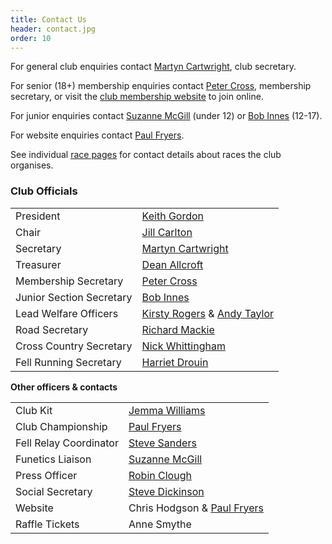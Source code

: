 ```yaml
---
title: Contact Us
header: contact.jpg
order: 10
---
```


For general club enquiries contact [Martyn Cartwright](mailto:martynandpauline@gmail.com), club secretary.

For senior (18+) membership enquiries contact [Peter Cross](mailto:peter.cross@bhp.co.uk), membership secretary, or visit the [club membership website](https://membermojo.co.uk/pfrac) to join online.

For junior enquiries contact [Suzanne McGill](mailto:funetics_penistone@hotmail.com) (under 12) or [Bob Innes](mailto:janeandbob239@btinternet.com) (12-17).

For website enquiries contact [Paul Fryers](mailto:paul.fryers@gmail.com).

See individual [race pages](https://pfrac.co.uk/races) for contact details about races the club organises.

### Club Officials

|                          |                                                                                             |
| ------------------------ | ------------------------------------------------------------------------------------------- |
| President                | [Keith Gordon](mailto:keithhgordon@me.com)                                                  |
| Chair                    | [Jill Carlton](mailto:jillycarlton1@gmail.com)                                              |
| Secretary                | [Martyn Cartwright](mailto:martynandpauline@gmail.com)                                      |
| Treasurer                | [Dean Allcroft](mailto:deanallcroft@gmail.com)                                              |
| Membership Secretary     | [Peter Cross](mailto:peter.cross@bhp.co.uk)                                                 |
| Junior Section Secretary | [Bob Innes](mailto:janeandbob239@btinternet.com)                                            |
| Lead Welfare Officers    | [Kirsty Rogers](kirstyandflynn@gmail.com) & [Andy Taylor](mailto:at.topcop7572@hotmail.com) |
| Road Secretary           | [Richard Mackie](mailto:macklandr@aol.com)                                                  |
| Cross Country Secretary  | [Nick Whittingham](mailto:nick.whittingham@btinternet.com)                                  |
| Fell Running Secretary   | [Harriet Drouin](mailto:hnmisty@hotmail.com)                                                                            |

**Other officers & contacts**

|                        |                                                             |
| ---------------------- | ----------------------------------------------------------- |
| Club Kit               | [Jemma Williams](mailto:jemstone1981@hotmail.com)           |
| Club Championship      | [Paul Fryers](mailto:paul.fryers@gmail.com)                 |
| Fell Relay Coordinator | [Steve Sanders](mailto:stevemsanders71@gmail.com)           |
| Funetics Liaison       | [Suzanne McGill](mailto:funetics_penistone@hotmail.com)     |
| Press Officer          | [Robin Clough](mailto:robin.clough@dataconsulting.co.uk)    |
| Social Secretary       | [Steve Dickinson](mailto:steve@osi.uk.com)                  |
| Website                | Chris Hodgson & [Paul Fryers](mailto:paul.fryers@gmail.com) |
| Raffle Tickets         | Anne Smythe                                                 |
